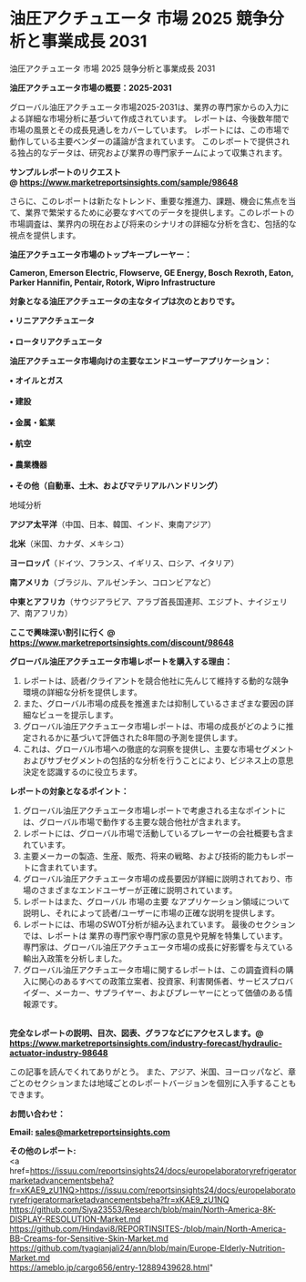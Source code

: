 # 油圧アクチュエータ 市場 2025 競争分析と事業成長 2031
油圧アクチュエータ 市場 2025 競争分析と事業成長 2031

<strong><b>油圧アクチュエータ市場の概要：2025-2031</b></strong>

グローバル油圧アクチュエータ市場2025-2031は、業界の専門家からの入力による詳細な市場分析に基づいて作成されています。 レポートは、今後数年間で市場の風景とその成長見通しをカバーしています。 レポートには、この市場で動作している主要ベンダーの議論が含まれています。 このレポートで提供される独占的なデータは、研究および業界の専門家チームによって収集されます。

<strong>サンプルレポートのリクエスト @ <a href=https://www.marketreportsinsights.com/sample/98648>https://www.marketreportsinsights.com/sample/98648</a></strong>

さらに、このレポートは新たなトレンド、重要な推進力、課題、機会に焦点を当て、業界で繁栄するために必要なすべてのデータを提供します。このレポートの市場調査は、業界内の現在および将来のシナリオの詳細な分析を含む、包括的な視点を提供します。

<strong>油圧アクチュエータ市場のトップキープレーヤー：</strong>

<strong>Cameron, Emerson Electric, Flowserve, GE Energy, Bosch Rexroth, Eaton, Parker Hannifin, Pentair, Rotork, Wipro Infrastructure</strong>

<strong><b>対象となる油圧アクチュエータの主なタイプは次のとおりです。</b></strong>

<strong>• リニアアクチュエータ<br><br>• ロータリアクチュエータ</strong>

<strong><b>油圧アクチュエータ市場向けの主要なエンドユーザーアプリケーション：</b></strong>

<strong>• オイルとガス<br><br>• 建設<br><br>• 金属・鉱業<br><br>• 航空<br><br>• 農業機器<br><br>• その他（自動車、土木、およびマテリアルハンドリング）</strong>

 地域分析

<strong><b>アジア太平洋</b></strong>（中国、日本、韓国、インド、東南アジア）

<strong><b>北米</b></strong>（米国、カナダ、メキシコ）

<strong><b>ヨーロッパ</b></strong>（ドイツ、フランス、イギリス、ロシア、イタリア）

<strong><b>南アメリカ</b></strong>（ブラジル、アルゼンチン、コロンビアなど）

<strong><b>中東とアフリカ</b></strong>（サウジアラビア、アラブ首長国連邦、エジプト、ナイジェリア、南アフリカ）

<strong>ここで興味深い割引に行く @ <a href=https://www.marketreportsinsights.com/discount/98648>https://www.marketreportsinsights.com/discount/98648</a></strong>

<strong><b>グローバル油圧アクチュエータ市場レポートを購入する理由：</b></strong>
<ol>
  <li>レポートは、読者/クライアントを競合他社に先んじて維持する動的な競争環境の詳細な分析を提供します。</li>
  <li>また、グローバル市場の成長を推進または抑制しているさまざまな要因の詳細なビューを提示します。</li>
  <li>グローバル油圧アクチュエータ市場レポートは、市場の成長がどのように推定されるかに基づいて評価された8年間の予測を提供します。</li>
  <li>これは、グローバル市場への徹底的な洞察を提供し、主要な市場セグメントおよびサブセグメントの包括的な分析を行うことにより、ビジネス上の意思決定を認識するのに役立ちます。</li>
</ol>
<strong><b>レポートの対象となるポイント：</b></strong>
<ol>
  <li>グローバル油圧アクチュエータ市場レポートで考慮される主なポイントには、グローバル市場で動作する主要な競合他社が含まれます。</li>
  <li>レポートには、グローバル市場で活動しているプレーヤーの会社概要も含まれています。</li>
  <li>主要メーカーの製造、生産、販売、将来の戦略、および技術的能力もレポートに含まれています。</li>
  <li>グローバル油圧アクチュエータ市場の成長要因が詳細に説明されており、市場のさまざまなエンドユーザーが正確に説明されています。</li>
  <li>レポートはまた、グローバル 市場の主要 なアプリケーション領域について説明し、それによって読者/ユーザーに市場の正確な説明を提供します。</li>
  <li>レポートには、市場のSWOT分析が組み込まれています。 最後のセクションでは、レポートは 業界の専門家や専門家の意見や見解を特集しています。 専門家は、グローバル油圧アクチュエータ市場の成長に好影響を与えている輸出入政策を分析しました。</li>
  <li>グローバル油圧アクチュエータ市場に関するレポートは、この調査資料の購入に関心のあるすべての政策立案者、投資家、利害関係者、サービスプロバイダー、メーカー、サプライヤー、およびプレーヤーにとって価値のある情報源です。</li>
</ol><br>
<strong>完全なレポートの説明、目次、図表、グラフなどにアクセスします。@ <a href=https://www.marketreportsinsights.com/industry-forecast/hydraulic-actuator-industry-98648>https://www.marketreportsinsights.com/industry-forecast/hydraulic-actuator-industry-98648</a></strong>

この記事を読んでくれてありがとう。 また、アジア、米国、ヨーロッパなど、章ごとのセクションまたは地域ごとのレポートバージョンを個別に入手することもできます。

<strong><b>お問い合わせ：</b></strong>

<strong>Email: </strong><a href=mailto:sales@marketreportsinsights.com><strong>sales@marketreportsinsights.com</strong></a>

<strong>その他のレポート:</strong>
<br>
<a href=https://issuu.com/reportsinsights24/docs/europelaboratoryrefrigeratormarketadvancementsbeha?fr=xKAE9_zU1NQ>https://issuu.com/reportsinsights24/docs/europelaboratoryrefrigeratormarketadvancementsbeha?fr=xKAE9_zU1NQ</a>
<br>
<a href=https://github.com/Siya23553/Research/blob/main/North-America-8K-DISPLAY-RESOLUTION-Market.md>https://github.com/Siya23553/Research/blob/main/North-America-8K-DISPLAY-RESOLUTION-Market.md</a>
<br>
<a href=https://github.com/Hindavi8/REPORTINSITES-/blob/main/North-America-BB-Creams-for-Sensitive-Skin-Market.md>https://github.com/Hindavi8/REPORTINSITES-/blob/main/North-America-BB-Creams-for-Sensitive-Skin-Market.md</a>
<br>
<a href=https://github.com/tyagianjali24/ann/blob/main/Europe-Elderly-Nutrition-Market.md>https://github.com/tyagianjali24/ann/blob/main/Europe-Elderly-Nutrition-Market.md</a>
<br>
<a href=https://ameblo.jp/cargo656/entry-12889439628.html>https://ameblo.jp/cargo656/entry-12889439628.html</a>"
